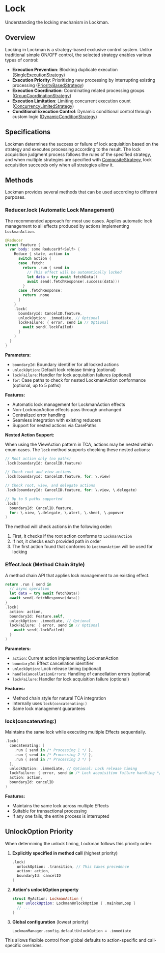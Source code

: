 # Lock

Understanding the locking mechanism in Lockman.

## Overview

Locking in Lockman is a strategy-based exclusive control system. Unlike traditional simple ON/OFF control, the selected strategy enables various types of control:

- **Execution Prevention**: Blocking duplicate execution ([SingleExecutionStrategy](<doc:SingleExecutionStrategy>))
- **Execution Priority**: Prioritizing new processing by interrupting existing processing ([PriorityBasedStrategy](<doc:PriorityBasedStrategy>))
- **Execution Coordination**: Coordinating related processing groups ([GroupCoordinationStrategy](<doc:GroupCoordinationStrategy>))
- **Execution Limitation**: Limiting concurrent execution count ([ConcurrencyLimitedStrategy](<doc:ConcurrencyLimitedStrategy>))
- **Conditional Execution Control**: Dynamic conditional control through custom logic ([DynamicConditionStrategy](<doc:DynamicConditionStrategy>))

## Specifications

Lockman determines the success or failure of lock acquisition based on the strategy and executes processing according to the result. The lock acquisition judgment process follows the rules of the specified strategy, and when multiple strategies are specified with [CompositeStrategy](<doc:CompositeStrategy>), lock acquisition succeeds only when all strategies allow it.

## Methods

Lockman provides several methods that can be used according to different purposes.

### Reducer.lock (Automatic Lock Management)

The recommended approach for most use cases. Applies automatic lock management to all effects produced by actions implementing `LockmanAction`.

```swift
@Reducer
struct Feature {
  var body: some ReducerOf<Self> {
    Reduce { state, action in
      switch action {
      case .fetch:
        return .run { send in
          // This effect will be automatically locked
          let data = try await fetchData()
          await send(.fetchResponse(.success(data)))
        }
      case .fetchResponse:
        return .none
      }
    }
    .lock(
      boundaryId: CancelID.feature,
      unlockOption: .immediate, // Optional
      lockFailure: { error, send in // Optional
        await send(.lockFailed)
      }
    )
  }
}
```

**Parameters:**
- `boundaryId`: Boundary identifier for all locked actions
- `unlockOption`: Default lock release timing (optional)
- `lockFailure`: Handler for lock acquisition failures (optional)
- `for`: Case paths to check for nested LockmanAction conformance (optional, up to 5 paths)

**Features:**
- Automatic lock management for LockmanAction effects
- Non-LockmanAction effects pass through unchanged
- Centralized error handling
- Seamless integration with existing reducers
- Support for nested actions via CasePaths

**Nested Action Support:**

When using the ViewAction pattern in TCA, actions may be nested within enum cases. The `lock` method supports checking these nested actions:

```swift
// Root action only (no paths)
.lock(boundaryId: CancelID.feature)

// Check root and view actions
.lock(boundaryId: CancelID.feature, for: \.view)

// Check root, view, and delegate actions
.lock(boundaryId: CancelID.feature, for: \.view, \.delegate)

// Up to 5 paths supported
.lock(
  boundaryId: CancelID.feature,
  for: \.view, \.delegate, \.alert, \.sheet, \.popover
)
```

The method will check actions in the following order:
1. First, it checks if the root action conforms to `LockmanAction`
2. If not, it checks each provided path in order
3. The first action found that conforms to `LockmanAction` will be used for locking

### Effect.lock (Method Chain Style)

A method chain API that applies lock management to an existing effect.

```swift
return .run { send in
  // async operation
  let data = try await fetchData()
  await send(.fetchResponse(data))
}
.lock(
  action: action,
  boundaryId: Feature.self,
  unlockOption: .immediate, // Optional
  lockFailure: { error, send in // Optional
    await send(.lockFailed)
  }
)
```

**Parameters:**
- `action`: Current action implementing LockmanAction
- `boundaryId`: Effect cancellation identifier
- `unlockOption`: Lock release timing (optional)
- `handleCancellationErrors`: Handling of cancellation errors (optional)
- `lockFailure`: Handler for lock acquisition failure (optional)

**Features:**
- Method chain style for natural TCA integration
- Internally uses `lock(concatenating:)`
- Same lock management guarantees

### lock(concatenating:)

Maintains the same lock while executing multiple Effects sequentially.

```swift
.lock(
  concatenating: [
    .run { send in /* Processing 1 */ },
    .run { send in /* Processing 2 */ },
    .run { send in /* Processing 3 */ }
  ],
  unlockOption: .immediate, // Optional: Lock release timing
  lockFailure: { error, send in /* Lock acquisition failure handling */ }, // Optional
  action: action,
  boundaryId: cancelID
)
```

**Features:**
- Maintains the same lock across multiple Effects
- Suitable for transactional processing
- If any one fails, the entire process is interrupted


## UnlockOption Priority

When determining the unlock timing, Lockman follows this priority order:

1. **Explicitly specified in method call** (highest priority)
   ```swift
   .lock(
     unlockOption: .transition, // This takes precedence
     action: action,
     boundaryId: cancelID
   )
   ```

2. **Action's unlockOption property**
   ```swift
   struct MyAction: LockmanAction {
     var unlockOption: LockmanUnlockOption { .mainRunLoop }
     // ...
   }
   ```

3. **Global configuration** (lowest priority)
   ```swift
   LockmanManager.config.defaultUnlockOption = .immediate
   ```

This allows flexible control from global defaults to action-specific and call-specific overrides.

